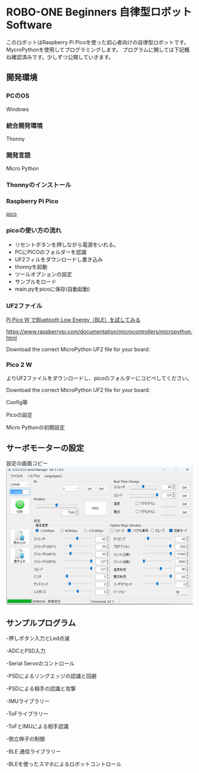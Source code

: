 # ROBO-ONE Beginners 自律型ロボット Software
このロボットはRaspberry Pi Picoを使った初心者向けの自律型ロボットです。MycroPythonを使用してプログラミングします。
プログラムに関しては下記概ね確認済みです。少しずつ公開していきます。

## 開発環境
### PCのOS
Windows
### 統合開発環境
Thonny
### 開発言語
Micro Python
### Thonnyのインストール

### Raspberry Pi Pico

[pico](https://www.raspberrypi.com/documentation/microcontrollers/pico-series.html#pico-2-family)

### picoの使い方の流れ

- リセントボタンを押しながら電源をいれる。
- PCにPICOのフォルダーを認識
- UF2フィルをダウンロードし書き込み
- thonnyを起動
- ツールオプションの設定
- サンプルをロード
- main.pyをpicoに保存(自動起動)

### UF2ファイル

[Pi Pico W でBluetooth Low Energy（BLE）を試してみる](https://wisteriahill.sakura.ne.jp/CMS/WordPress/2023/10/09/pi-pico-bluetooth-low-energy-ble/)

https://www.raspberrypi.com/documentation/microcontrollers/micropython.html

Download the correct MicroPython UF2 file for your board:

### Pico 2 W

よりUF2ファイルをダウンロードし、picoのフォルダーにコピペしてください。

Download the correct MicroPython UF2 file for your board:
 
 
 Config等

Picoの設定

Micro Pythonの初期設定

## サーボモーターの設定

設定の画面コピー
![SERVO_SET](pics_git/ics_inv_s.png)

## サンプルプログラム
-押しボタン入力とLed点滅

-ADCとPSD入力

-Serial Servoのコントロール

-PSDによるリングエッジの認識と回避

-PSDによる相手の認識と攻撃

-IMUライブラリー

-ToFライブラリー

-ToFとIMUによる相手認識

-倒立伸子の制御

-BLE 通信ライブラリー

-BLEを使ったスマホによるロボットコントロール
